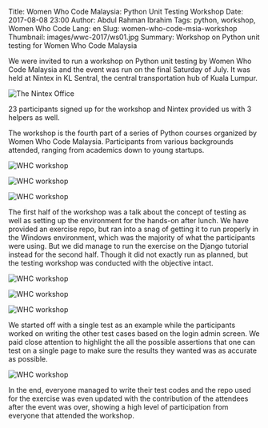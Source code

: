 Title: Women Who Code Malaysia: Python Unit Testing Workshop
Date: 2017-08-08 23:00
Author: Abdul Rahman Ibrahim
Tags: python, workshop, Women Who Code
Lang: en
Slug: women-who-code-msia-workshop
Thumbnail: images/wwc-2017/ws01.jpg
Summary: Workshop on Python unit testing for Women Who Code Malaysia

We were invited to run a workshop on Python unit testing by Women Who Code Malaysia
and the event was run on the final Saturday of July. It was held at Nintex in KL Sentral,
the central transportation hub of Kuala Lumpur.

![The Nintex Office]({filename}/images/wwc-2017/nintex.jpg)

23 participants signed up for the workshop and Nintex provided us with 3 helpers as well.

The workshop is the fourth part of a series of Python courses organized by Women Who Code Malaysia.
Participants from various backgrounds attended, ranging from academics down to young startups.

![WHC workshop]({filename}/images/wwc-2017/ws01.jpg)

![WHC workshop]({filename}/images/wwc-2017/ws02.jpg)

![WHC workshop]({filename}/images/wwc-2017/ws03.jpg)

The first half of the workshop was a talk about the concept of testing as well as setting
up the environment for the hands-on after lunch. We have provided an exercise repo, but ran
into a snag of getting it to run properly in the Windows environment, which was the majority of
what the participants were using. But we did manage to run the exercise on the Django tutorial
instead for the second half. Though it did not exactly run as planned, but the testing workshop
was conducted with the objective intact.

![WHC workshop]({filename}/images/wwc-2017/ws04.jpg)

![WHC workshop]({filename}/images/wwc-2017/ws05.jpg)

![WHC workshop]({filename}/images/wwc-2017/ws06.jpg)

We started off with a single test as an example while the participants worked on writing the other
test cases based on the login admin screen. We paid close attention to highlight the all the
possible assertions that one can test on a single page to make sure the results they wanted was
as accurate as possible.

![WHC workshop]({filename}/images/wwc-2017/organizers.jpg)

In the end, everyone managed to write their test codes and the repo used for the exercise was even
updated with the contribution of the attendees after the event was over, showing a high level of
participation from everyone that attended the workshop.
